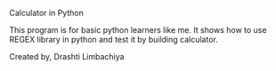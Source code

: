 Calculator in Python

This program is for basic python learners like me. It shows how to use REGEX library in python and test it by building calculator.

Created by,
Drashti Limbachiya
